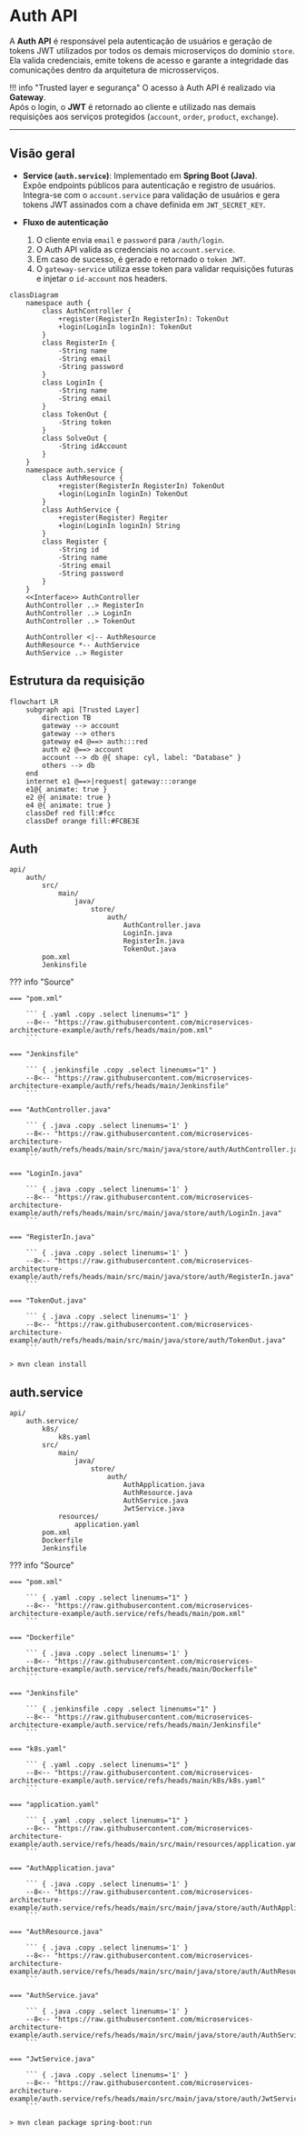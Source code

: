 # Auth API

A **Auth API** é responsável pela autenticação de usuários e geração de tokens JWT utilizados por todos os demais microserviços do domínio `store`.  
Ela valida credenciais, emite tokens de acesso e garante a integridade das comunicações dentro da arquitetura de microsserviços.

!!! info "Trusted layer e segurança"
    O acesso à Auth API é realizado via **Gateway**.  
    Após o login, o **JWT** é retornado ao cliente e utilizado nas demais requisições aos serviços protegidos (`account`, `order`, `product`, `exchange`).

---

## Visão geral

- **Service (`auth.service`)**: Implementado em **Spring Boot (Java)**.  
  Expõe endpoints públicos para autenticação e registro de usuários.  
  Integra-se com o `account.service` para validação de usuários e gera tokens JWT assinados com a chave definida em `JWT_SECRET_KEY`.

- **Fluxo de autenticação**  
  1. O cliente envia `email` e `password` para `/auth/login`.  
  2. O Auth API valida as credenciais no `account.service`.  
  3. Em caso de sucesso, é gerado e retornado o `token JWT`.  
  4. O `gateway-service` utiliza esse token para validar requisições futuras e injetar o `id-account` nos headers.

``` mermaid
classDiagram
    namespace auth {
        class AuthController {
            +register(RegisterIn RegisterIn): TokenOut
            +login(LoginIn loginIn): TokenOut
        }
        class RegisterIn {
            -String name
            -String email
            -String password
        }
        class LoginIn {
            -String name
            -String email
        }
        class TokenOut {
            -String token
        }
        class SolveOut {
            -String idAccount
        }
    }
    namespace auth.service {
        class AuthResource {
            +register(RegisterIn RegisterIn) TokenOut
            +login(LoginIn loginIn) TokenOut
        }
        class AuthService {
            +register(Register) Regiter
            +login(LoginIn loginIn) String
        }
        class Register {
            -String id
            -String name
            -String email
            -String password
        }
    }
    <<Interface>> AuthController
    AuthController ..> RegisterIn
    AuthController ..> LoginIn
    AuthController ..> TokenOut

    AuthController <|-- AuthResource
    AuthResource *-- AuthService
    AuthService ..> Register
```

## Estrutura da requisição

``` mermaid
flowchart LR
    subgraph api [Trusted Layer]
        direction TB
        gateway --> account
        gateway --> others
        gateway e4 @==> auth:::red
        auth e2 @==> account
        account --> db @{ shape: cyl, label: "Database" }
        others --> db
    end
    internet e1 @==>|request| gateway:::orange
    e1@{ animate: true }
    e2 @{ animate: true }
    e4 @{ animate: true }
    classDef red fill:#fcc
    classDef orange fill:#FCBE3E
```

## Auth

``` tree
api/
    auth/
        src/
            main/
                java/
                    store/
                        auth/
                            AuthController.java
                            LoginIn.java
                            RegisterIn.java
                            TokenOut.java
        pom.xml
        Jenkinsfile
```

??? info "Source"

    === "pom.xml"

        ``` { .yaml .copy .select linenums="1" }
        --8<-- "https://raw.githubusercontent.com/microservices-architecture-example/auth/refs/heads/main/pom.xml"
        ```

    === "Jenkinsfile"

        ``` { .jenkinsfile .copy .select linenums="1" }
        --8<-- "https://raw.githubusercontent.com/microservices-architecture-example/auth/refs/heads/main/Jenkinsfile"
        ```

    === "AuthController.java"

        ``` { .java .copy .select linenums='1' }
        --8<-- "https://raw.githubusercontent.com/microservices-architecture-example/auth/refs/heads/main/src/main/java/store/auth/AuthController.java"
        ```

    === "LoginIn.java"

        ``` { .java .copy .select linenums='1' }
        --8<-- "https://raw.githubusercontent.com/microservices-architecture-example/auth/refs/heads/main/src/main/java/store/auth/LoginIn.java"
        ```

    === "RegisterIn.java"

        ``` { .java .copy .select linenums='1' }
        --8<-- "https://raw.githubusercontent.com/microservices-architecture-example/auth/refs/heads/main/src/main/java/store/auth/RegisterIn.java"
        ```

    === "TokenOut.java"

        ``` { .java .copy .select linenums='1' }
        --8<-- "https://raw.githubusercontent.com/microservices-architecture-example/auth/refs/heads/main/src/main/java/store/auth/TokenOut.java"
        ```

<!-- termynal -->

``` { bash }
> mvn clean install
```

## auth.service

``` tree
api/
    auth.service/
        k8s/
            k8s.yaml
        src/
            main/
                java/
                    store/
                        auth/
                            AuthApplication.java
                            AuthResource.java
                            AuthService.java
                            JwtService.java
            resources/
                application.yaml
        pom.xml
        Dockerfile
        Jenkinsfile
```

??? info "Source"

    === "pom.xml"

        ``` { .yaml .copy .select linenums="1" }
        --8<-- "https://raw.githubusercontent.com/microservices-architecture-example/auth.service/refs/heads/main/pom.xml"
        ```

    === "Dockerfile"

        ``` { .java .copy .select linenums='1' }
        --8<-- "https://raw.githubusercontent.com/microservices-architecture-example/auth.service/refs/heads/main/Dockerfile"
        ```

    === "Jenkinsfile"

        ``` { .jenkinsfile .copy .select linenums="1" }
        --8<-- "https://raw.githubusercontent.com/microservices-architecture-example/auth.service/refs/heads/main/Jenkinsfile"
        ```

    === "k8s.yaml"

        ``` { .yaml .copy .select linenums="1" }
        --8<-- "https://raw.githubusercontent.com/microservices-architecture-example/auth.service/refs/heads/main/k8s/k8s.yaml"
        ```

    === "application.yaml"

        ``` { .yaml .copy .select linenums="1" }
        --8<-- "https://raw.githubusercontent.com/microservices-architecture-example/auth.service/refs/heads/main/src/main/resources/application.yaml"
        ```

    === "AuthApplication.java"

        ``` { .java .copy .select linenums='1' }
        --8<-- "https://raw.githubusercontent.com/microservices-architecture-example/auth.service/refs/heads/main/src/main/java/store/auth/AuthApplication.java"
        ```

    === "AuthResource.java"

        ``` { .java .copy .select linenums='1' }
        --8<-- "https://raw.githubusercontent.com/microservices-architecture-example/auth.service/refs/heads/main/src/main/java/store/auth/AuthResource.java"
        ```

    === "AuthService.java"

        ``` { .java .copy .select linenums='1' }
        --8<-- "https://raw.githubusercontent.com/microservices-architecture-example/auth.service/refs/heads/main/src/main/java/store/auth/AuthService.java"
        ```

    === "JwtService.java"

        ``` { .java .copy .select linenums='1' }
        --8<-- "https://raw.githubusercontent.com/microservices-architecture-example/auth.service/refs/heads/main/src/main/java/store/auth/JwtService.java"
        ```

<!-- termynal -->

``` { bash }
> mvn clean package spring-boot:run
```